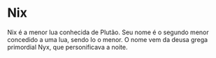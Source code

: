 # Nix

Nix é a menor lua conhecida de Plutão. Seu nome é o segundo menor concedido a
uma lua, sendo Io o menor. O nome vem da deusa grega primordial Nyx, que
personificava a noite.
